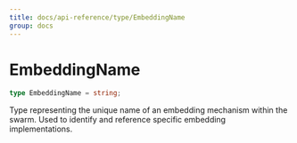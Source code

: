 ```yaml
---
title: docs/api-reference/type/EmbeddingName
group: docs
---
```


# EmbeddingName

```ts
type EmbeddingName = string;
```

Type representing the unique name of an embedding mechanism within the swarm.
Used to identify and reference specific embedding implementations.
